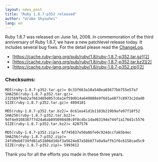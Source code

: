 ```yaml
---
layout: news_post
title: "Ruby 1.8.7-p352 released"
author: "Urabe Shyouhei"
lang: en
---
```


Ruby 1.8.7 was released on June 1st, 2008. In commemoration of the third
anniversary of Ruby 1.8.7, we have a new patchlevel release today. It
includes several bug fixes. For the detail please read the
[ChangeLog][1].

* [https://cache.ruby-lang.org/pub/ruby/1.8/ruby-1.8.7-p352.tar.gz][2]
* [https://cache.ruby-lang.org/pub/ruby/1.8/ruby-1.8.7-p352.tar.bz2][2]
* [https://cache.ruby-lang.org/pub/ruby/1.8/ruby-1.8.7-p352.zip][2]

### Checksums:

    MD5(ruby-1.8.7-p352.tar.gz)= 0c33f663a10a540ea65677bb755e57a7
    SHA256(ruby-1.8.7-p352.tar.gz)= 2325b9f9ab2af663469d057c6a1ef59d914a649808e9f6d1a4877c8973c2dad0
    SIZE(ruby-1.8.7-p352.tar.gz)= 4894181

    MD5(ruby-1.8.7-p352.tar.bz2)= 0c61ea41d1b1183b219b9afe97f18f52
    SHA256(ruby-1.8.7-p352.tar.bz2)= 9df4e9108387f7d24a6ab8950984d0c0f8cdbc1dad63194e744f1a176d1c5576
    SIZE(ruby-1.8.7-p352.tar.bz2)= 4207576

    MD5(ruby-1.8.7-p352.zip)= 6f745837e50a86fe0c924dccfa65b4ec
    SHA256(ruby-1.8.7-p352.zip)= 24fd9eb8734fd81a51806d16bf3a5624e87a58b877a9a9affb1f6c6158cad5c9
    SIZE(ruby-1.8.7-p352.zip)= 5993612

Thank you for all the efforts you made in these three years.



[1]: https://svn.ruby-lang.org/repos/ruby/tags/v1_8_7_352/ChangeLog
[2]: https://cache.ruby-lang.org/pub/ruby/1.8/ruby-1.8.7-p352.tar.gz
